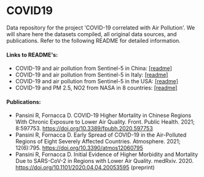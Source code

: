 # COVID19
Data repository for the project 'COVID-19 correlated with Air Pollution'.
We will share here the datasets compiled, all original data sources, and publications. Refer to the following README for detailed information.

#### Links to README's: 
- COVID-19 and air pollution from Sentinel-5 in China: [[readme]](China/README_China.md)
- COVID-19 and air pollution from Sentinel-5 in Italy: [[readme]](Italy/README_Italy.md)
- COVID-19 and air pollution from Sentinel-5 in the USA: [[readme]](USA/README_USA.md)
- COVID-19 and PM 2.5, NO2 from NASA in 8 countries: [[readme]](8_countries/README_8_countries.md)

#### Publications:
- Pansini R, Fornacca D. COVID-19 Higher Mortality in Chinese Regions With Chronic Exposure to Lower Air Quality. Front. Public Health. 2021; 8:597753. https://doi.org/10.3389/fpubh.2020.597753
- Pansini R, Fornacca D. Early Spread of COVID-19 in the Air-Polluted Regions of Eight Severely Affected Countries. Atmosphere. 2021; 12(6):795. https://doi.org/10.3390/atmos12060795
- Pansini R, Fornacca D. Initial Evidence of Higher Morbidity and Mortality Due to SARS-CoV-2 in Regions with Lower Air Quality. medRxiv. 2020. https://doi.org/10.1101/2020.04.04.20053595 (preprint)
